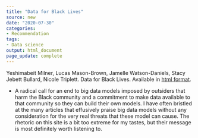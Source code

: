 ```yaml
---
title: "Data for Black Lives"
source: new
date: "2020-07-30"
categories:
- Recommendation
tags:
- Data science
output: html_document
page_update: complete
---
```


Yeshimabeit Milner, Lucas Mason-Brown, Jamelle Watson-Daniels, Stacy Jebett Bullard, Nicole Triplett. Data for Black Lives. Available in [html format](http://d4bl.org/).

<!---More--->

+ A radical call for an end to big data models imposed by outsiders that harm the Black community and a commitment to make data available to that community so they can build their own models. I have often bristled at the many articles that effusively praise big data models without any consideration for the very real threats that these model can cause. The rhetoric on this site is a bit too extreme for my tastes, but their message is most definitely worth listening to.
